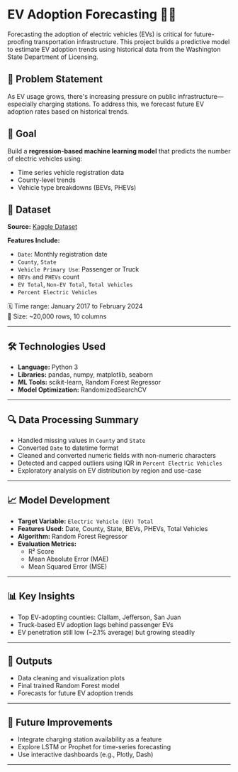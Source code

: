 # EV Adoption Forecasting 🚗🔋

Forecasting the adoption of electric vehicles (EVs) is critical for future-proofing transportation infrastructure. This project builds a predictive model to estimate EV adoption trends using historical data from the Washington State Department of Licensing.

## 📌 Problem Statement

As EV usage grows, there's increasing pressure on public infrastructure—especially charging stations. To address this, we forecast future EV adoption rates based on historical trends.

## 🎯 Goal

Build a **regression-based machine learning model** that predicts the number of electric vehicles using:
- Time series vehicle registration data
- County-level trends
- Vehicle type breakdowns (BEVs, PHEVs)

## 📂 Dataset

**Source:** [Kaggle Dataset](https://www.kaggle.com/datasets/sahirmaharajj/electric-vehicle-population-size-2024/data)

**Features Include:**
- `Date`: Monthly registration date
- `County`, `State`
- `Vehicle Primary Use`: Passenger or Truck
- `BEVs` and `PHEVs` count
- `EV Total`, `Non-EV Total`, `Total Vehicles`
- `Percent Electric Vehicles`

🗓️ Time range: January 2017 to February 2024  
🧾 Size: ~20,000 rows, 10 columns

---

## 🛠️ Technologies Used

- **Language:** Python 3
- **Libraries:** pandas, numpy, matplotlib, seaborn  
- **ML Tools:** scikit-learn, Random Forest Regressor  
- **Model Optimization:** RandomizedSearchCV

---

## 🔍 Data Processing Summary

- Handled missing values in `County` and `State`
- Converted `Date` to datetime format
- Cleaned and converted numeric fields with non-numeric characters
- Detected and capped outliers using IQR in `Percent Electric Vehicles`
- Exploratory analysis on EV distribution by region and use-case

---

## 📈 Model Development

- **Target Variable:** `Electric Vehicle (EV) Total`
- **Features Used:** Date, County, State, BEVs, PHEVs, Total Vehicles
- **Algorithm:** Random Forest Regressor
- **Evaluation Metrics:**
  - R² Score
  - Mean Absolute Error (MAE)
  - Mean Squared Error (MSE)

---

## 📊 Key Insights

- Top EV-adopting counties: Clallam, Jefferson, San Juan
- Truck-based EV adoption lags behind passenger EVs
- EV penetration still low (~2.1% average) but growing steadily

---

## 📎 Outputs

- Data cleaning and visualization plots
- Final trained Random Forest model
- Forecasts for future EV adoption trends

---

## 🚀 Future Improvements

- Integrate charging station availability as a feature
- Explore LSTM or Prophet for time-series forecasting
- Use interactive dashboards (e.g., Plotly, Dash)

---
